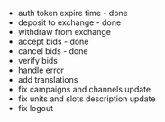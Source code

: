 - auth token expire time - done
- deposit to exchange - done
- withdraw from exchange
- accept bids - done
- cancel bids - done
- verify bids 
- handle error
- add translations
- fix campaigns and channels update
- fix units and slots description update
- fix logout